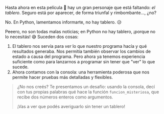 Hasta ahora en esta película :movie_camera: hay un gran personaje que está faltando: _el tablero_. Seguro está por aparecer, de forma triunfal y rimbombante..., ¿no?

No. En Python, lamentamos informarte, no hay tablero. :disappointed_relieved:

Peeero, no son todas malas noticias; en Python no hay tablero, ¡porque no lo necesitás! :sweat_smile: Suceden dos cosas:

1. El tablero nos servía para _ver_ lo que nuestro programa hacía y qué resultados generaba. Nos permitía también observar los cambios de estado a causa del programa. Pero ahora ya tenemos experiencia suficiente como para lanzarnos a programar sin tener que "ver" lo que sucede.
1. Ahora contamos con la consola: una herramienta poderosa que nos permite hacer pruebas más detalladas y flexibles.

> ¿No nos creés? Te presentamos un desafío: usando la consola, decí con tus propias palabras qué hace la función `funcion_misteriosa`, que recibe dos números enteros como argumentos.
>
> ¡Vas a ver que podés averiguarlo sin tener un tablero!